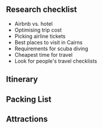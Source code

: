 
## Research checklist
- Airbnb vs. hotel
- Optimising trip cost
- Picking airline tickets
- Best places to visit in Cairns
- Requirements for scuba diving
- Cheapest time for travel
- Look for people's travel checklists

## Itinerary


## Packing List


## Attractions

